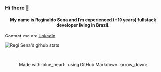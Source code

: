 ### Hi there 👋

<h4 align="center">My name is Reginaldo Sena and I'm experienced (+10 years) fullstack developer living in Brazil.</h4>

Contact-me on:
[LinkedIn](https://linkedin.com/in/reginaldo-sena)

![Regi Sena's github stats](https://github-readme-stats.vercel.app/api?username=regisena&show_icons=true&theme=radical)  


<!--
<p align="center">
  <img src="https://media.giphy.com/media/MeJgB3yMMwIaHmKD4z/giphy.gif" width="30%">
  <br><br>
</p>
<br>
-->
<!--
<details>
  <summary> <b> Things to know about me! </b> <i>(click to expand!)</i> </summary>
  <br>
-->
  <!--
  [![Github Stats By Anurag](https://github-readme-stats.vercel.app/api?username=quadrified&show_icons=true&title_color=fff&icon_color=79ff97&text_color=9f9f9f&bg_color=151515)](https://github.com/regisena/github-readme-stats)
---
-->
<!--
### - Languages and Tools...
<p align="center">

  <!-- For more icons please follow  https://github.com/MikeCodesDotNET/ColoredBadges -->
<!--
  <img src="https://github.com/Quadrified/Quadrified/blob/master/assets/svg/dev/frameworks/angular.svg" alt="angular" style="vertical-align:top; margin:4px">
  <img src="https://github.com/Quadrified/Quadrified/blob/master/assets/svg/dev/frameworks/react.svg" alt="react" style="vertical-align:top; margin:4px">
  <img src="https://github.com/Quadrified/Quadrified/blob/master/assets/svg/dev/languages/js.svg" alt="js" style="vertical-align:top; margin:4px">
  <img src="https://github.com/Quadrified/Quadrified/blob/master/assets/svg/dev/languages/java.svg" alt="java" style="vertical-align:top; margin:4px">
  <img src="https://github.com/Quadrified/Quadrified/blob/master/assets/svg/dev/services/npm.svg" alt="npm" style="vertical-align:top; margin:4px">
  <img src="https://github.com/Quadrified/Quadrified/blob/master/assets/svg/dev/tools/bash.svg" alt="bash" style="vertical-align:top; margin:4px">
  <img src="https://github.com/Quadrified/Quadrified/blob/master/assets/svg/dev/tools/visualstudio_code.svg" alt="vscode" style="vertical-align:top; margin:4px">
  <img src="https://github.com/Quadrified/Quadrified/blob/master/assets/svg/dev/tools/powershell.svg" alt="powershell" style="vertical-align:top; margin:4px">
  <img src="https://github.com/Quadrified/Quadrified/blob/master/assets/svg/dev/misc/mobile.svg" alt="mobile_development" style="vertical-align:top; margin:4px">
---
</p>
-->
<!--
### - I'm currently...
-->

<!--
- Improving my React Native skills.
- Learning to develop Mobile-first web-apps.
- Learning React with Redux.
- Adding databases to my skill set.
-->


<!--
</details>
-->
<!--
<p align="center"> 
  <i> Let's connect and chat! :incoming_envelope: </i>
</p>
-->
<!--<p align="center">
  <a href="https://www.linkedin.com/in/quadrified"><img src="https://github.com/Quadrified/Quadrified/blob/master/assets/my_svgs/linkedin.svg" width="30px" alt="LinkedIn"></a> &nbsp; &nbsp;
  <a href="https://instagram.com/quadrified"><img src="https://github.com/Quadrified/Quadrified/blob/master/assets/my_svgs/instagram.svg" width="30px" alt="Instagram"></a> &nbsp; &nbsp;
  <a href="https://twitter.com/quadrified"><img src="https://github.com/Quadrified/Quadrified/blob/master/assets/my_svgs/twitter.svg" width="30px" alt="Twitter"></a> &nbsp; &nbsp;
  <a href="https://api.whatsapp.com/send?phone=+92999077529"><img src="https://github.com/Quadrified/Quadrified/blob/master/assets/my_svgs/whatsapp.svg" width="30px" alt="Whatsapp"></a> &nbsp; &nbsp;
  <a href="https://t.me/quadrified"><img src="https://github.com/Quadrified/Quadrified/blob/master/assets/my_svgs/telegram.svg" width="30px" alt="Telegram"></a> &nbsp; &nbsp;
</p>
-->
<!--
<p align="center">
  <i> Open to anything under the stars :sparkles: </i>
</p>
-->
<br>

<p align="center">
  Made with :blue_heart: &nbsp;using GitHub Markdown &nbsp;:arrow_down:
</p>
